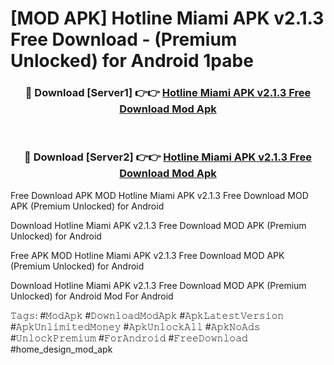 # [MOD APK] Hotline Miami APK v2.1.3 Free Download - (Premium Unlocked) for Android 1pabe



<div align="center">
<h3>🔴 Download [Server1] 👉👉 <a href="https://momento.my/?title=Hotline_Miami_APK_v2.1.3_Free_Download">Hotline Miami APK v2.1.3 Free Download Mod Apk</a></h3><br>

<h3>🔴 Download [Server2] 👉👉 <a href="https://momento.my/?title=Hotline_Miami_APK_v2.1.3_Free_Download">Hotline Miami APK v2.1.3 Free Download Mod Apk</a></h3>
</div>



Free Download APK MOD Hotline Miami APK v2.1.3 Free Download MOD APK (Premium Unlocked) for Android

Download Hotline Miami APK v2.1.3 Free Download MOD APK (Premium Unlocked) for Android

Free APK MOD Hotline Miami APK v2.1.3 Free Download MOD APK (Premium Unlocked) for Android

Download Hotline Miami APK v2.1.3 Free Download MOD APK (Premium Unlocked) for Android Mod For Android

𝚃𝚊𝚐𝚜: #𝙼𝚘𝚍𝙰𝚙𝚔 #𝙳𝚘𝚠𝚗𝚕𝚘𝚊𝚍𝙼𝚘𝚍𝙰𝚙𝚔 #𝙰𝚙𝚔𝙻𝚊𝚝𝚎𝚜𝚝𝚅𝚎𝚛𝚜𝚒𝚘𝚗 #𝙰𝚙𝚔𝚄𝚗𝚕𝚒𝚖𝚒𝚝𝚎𝚍𝙼𝚘𝚗𝚎𝚢 #𝙰𝚙𝚔𝚄𝚗𝚕𝚘𝚌𝚔𝙰𝚕𝚕 #𝙰𝚙𝚔𝙽𝚘𝙰𝚍𝚜 #𝚄𝚗𝚕𝚘𝚌𝚔𝙿𝚛𝚎𝚖𝚒𝚞𝚖 #𝙵𝚘𝚛𝙰𝚗𝚍𝚛𝚘𝚒𝚍 #𝙵𝚛𝚎𝚎𝙳𝚘𝚠𝚗𝚕𝚘𝚊𝚍 #home_design_mod_apk
